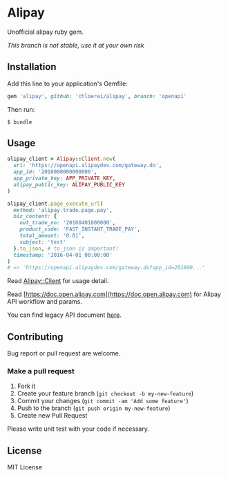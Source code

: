 # Alipay

Unofficial alipay ruby gem.

*This branch is not stable, use it at your own risk*

## Installation

Add this line to your application's Gemfile:

```ruby
gem 'alipay', github: 'chloerei/alipay', branch: 'openapi'
```

Then run:

```console
$ bundle
```

## Usage

```ruby
alipay_client = Alipay::Client.new(
  url: 'https://openapi.alipaydev.com/gateway.do',
  app_id: '2016000000000000',
  app_private_key: APP_PRIVATE_KEY,
  alipay_public_key: ALIPAY_PUBLIC_KEY
)

alipay_client.page_execute_url(
  method: 'alipay.trade.page.pay',
  biz_content: {
    out_trade_no: '20160401000000',
    product_code: 'FAST_INSTANT_TRADE_PAY',
    total_amount: '0.01',
    subject: 'test'
  }.to_json, # to_json is important!
  timestamp: '2016-04-01 00:00:00'
)
# => 'https://openapi.alipaydev.com/gateway.do?app_id=201600...'
```

Read [Alipay::Client](lib/alipay/client.rb) for usage detail.

Read [https://doc.open.alipay.com](https://doc.open.alipay.com) for Alipay API workflow and params.

You can find legacy API document [here](doc/legacy_api.md).

## Contributing

Bug report or pull request are welcome.

### Make a pull request

1. Fork it
2. Create your feature branch (`git checkout -b my-new-feature`)
3. Commit your changes (`git commit -am 'Add some feature'`)
4. Push to the branch (`git push origin my-new-feature`)
5. Create new Pull Request

Please write unit test with your code if necessary.

## License

MIT License
